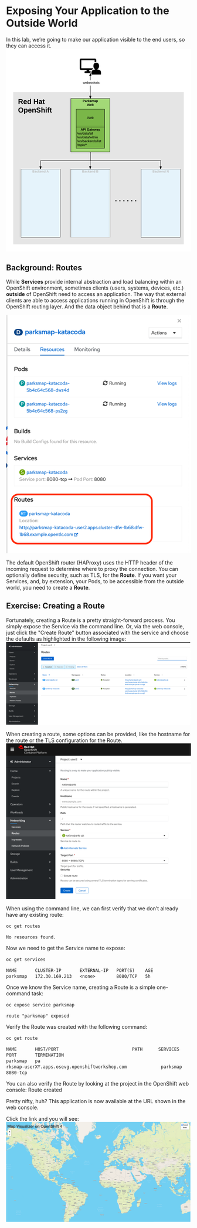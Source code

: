 # Exposing Your Application to the Outside World

In this lab, we’re going to make our application visible to the end users, so they can access it.
![Application architecture](https://github.com/bhandaru/nationalparks-labs/blob/master/images/exposing%20app%20arch.png)

## Background: Routes

While **Services** provide internal abstraction and load balancing within an OpenShift environment, sometimes clients (users, systems, devices, etc.) **outside** of OpenShift need to access an application. The way that external clients are able to access applications running in OpenShift is through the OpenShift routing layer. And the data object behind that is a **Route**.

![Create Route](https://github.com/bhandaru/nationalparks-labs/blob/master/images/Routes.png)

The default OpenShift router (HAProxy) uses the HTTP header of the incoming request to determine where to proxy the connection. You can optionally define security, such as TLS, for the **Route**. If you want your Services, and, by extension, your Pods, to be accessible from the outside world, you need to create a **Route**.

## Exercise: Creating a Route

Fortunately, creating a Route is a pretty straight-forward process. You simply expose the Service via the command line. Or, via the web console, just click the "Create Route" button associated with the service and choose the defaults as highlighted in the following image:
![Create Route](https://github.com/bhandaru/nationalparks-labs/blob/master/images/Routes1.png)

When creating a route, some options can be provided, like the hostname for the route or the TLS configuration for the Route.
![Create Route](https://github.com/bhandaru/nationalparks-labs/blob/master/images/CreateRoute.png)

When using the command line, we can first verify that we don’t already have any existing route:

```
oc get routes
```
```
No resources found.
```

Now we need to get the Service name to expose:

```
oc get services
```
```
NAME       CLUSTER-IP       EXTERNAL-IP   PORT(S)    AGE
parksmap   172.30.169.213   <none>        8080/TCP   5h
```

Once we know the Service name, creating a Route is a simple one-command task:

```
oc expose service parksmap
```
```
route "parksmap" exposed
```

Verify the Route was created with the following command:
```
oc get route
```
```
NAME       HOST/PORT                            PATH      SERVICES   PORT       TERMINATION
parksmap   pa
rksmap-userXY.apps.osevg.openshiftworkshop.com             parksmap   8080-tcp
```

You can also verify the Route by looking at the project in the OpenShift web console:
Route created

Pretty nifty, huh? This application is now available at the URL shown in the web console. 

Click the link and you will see:
![Empty map](https://github.com/bhandaru/nationalparks-labs/blob/master/images/EmptyMap.png)

